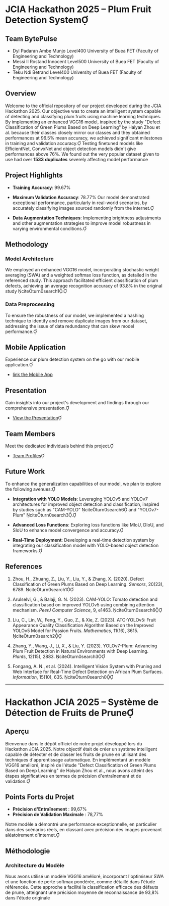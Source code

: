 # JCIA Hackathon 2025 – Plum Fruit Detection System

## Team BytePulse 
- Dyl Padaran Ambe Munjo Level400 University of Buea FET (Faculty of Engineering and Technology)
- Messi II Rostand Innocent Level500 University of Buea FET (Faculty of Engineering and Technology)
- Teku Ndi Betrand Level400 University of Buea FET (Faculty of Engineering and Technology)

## Overview

Welcome to the official repository of our project developed during the JCIA Hackathon 2025. Our objective was to create an intelligent system capable of detecting and classifying plum fruits using machine learning techniques. By implementing an enhanced VGG16 model, inspired by the study "Defect Classification of Green Plums Based on Deep Learning" by Haiyan Zhou et al. because their classes closely mirror our classes and they obtained performances at 96.5% mean accuracy, we achieved significant milestones in training and validation accuracy. Testing finetuned models like EfficientNet, ConvxNet and object detection models didn't give performances above 76%. We found out the very popular dataset given to use had over **1533** **duplicates** severely affecting model performance

## Project Highlights

- **Training Accuracy**: 99.67%
- **Maximum Validation Accuracy**: 78.77%
Our model demonstrated exceptional performance, particularly in real-world scenarios, by accurately classifying images sourced randomly from the internet.

- **Data Augmentation Techniques**: Implementing brightness adjustments and other augmentation strategies to improve model robustness in varying environmental conditions.

## Methodology

### Model Architecture

We employed an enhanced VGG16 model, incorporating stochastic weight averaging (SWA) and a weighted softmax loss function, as detailed in the referenced study. This approach facilitated efficient classification of plum defects, achieving an average recognition accuracy of 93.8% in the original study citeturn0search1.

### Data Preprocessing

To ensure the robustness of our model, we implemented a hashing technique to identify and remove duplicate images from our dataset, addressing the issue of data redundancy that can skew model performance.

## Mobile Application

Experience our plum detection system on the go with our mobile application.

- [link the Mobile App](https://github.com/Messi002/Plum-AI-Classifier)

## Presentation

Gain insights into our project's development and findings through our comprehensive presentation.

- [View the Presentation](https://www.facebook.com/100086678510217/videos/1640789836797213/?app=fbl)

## Team Members

Meet the dedicated individuals behind this project.

- [Team Profiles](https://www.facebook.com/100086678510217/videos/2090168244827329/?app=fbl)

## Future Work

To enhance the generalization capabilities of our model, we plan to explore the following avenues:

- **Integration with YOLO Models**: Leveraging YOLOv5 and YOLOv7 architectures for improved object detection and classification, inspired by studies such as "CAM-YOLO" citeturn0search6 and "YOLOv7-Plum" citeturn0search3.


- **Advanced Loss Functions**: Exploring loss functions like MIoU, DIoU, and SIoU to enhance model convergence and accuracy.

- **Real-Time Deployment**: Developing a real-time detection system by integrating our classification model with YOLO-based object detection frameworks.

## References

1. Zhou, H., Zhuang, Z., Liu, Y., Liu, Y., & Zhang, X. (2020). Defect Classification of Green Plums Based on Deep Learning. *Sensors*, 20(23), 6789. citeturn0search1

2. Arulselvi, G., & Balaji, G. N. (2023). CAM-YOLO: Tomato detection and classification based on improved YOLOv5 using combining attention mechanism. *PeerJ Computer Science*, 9, e1463. citeturn0search6

3. Liu, C., Lin, W., Feng, Y., Guo, Z., & Xie, Z. (2023). ATC-YOLOv5: Fruit Appearance Quality Classification Algorithm Based on the Improved YOLOv5 Model for Passion Fruits. *Mathematics*, 11(16), 3615. citeturn0search2

4. Zhang, Y., Wang, J., Li, X., & Liu, Y. (2023). YOLOv7-Plum: Advancing Plum Fruit Detection in Natural Environments with Deep Learning. *Plants*, 12(15), 2883. citeturn0search3

5. Fongang, A. N., et al. (2024). Intelligent Vision System with Pruning and Web Interface for Real-Time Defect Detection on African Plum Surfaces. *Information*, 15(10), 635. citeturn0search0

---

# Hackathon JCIA 2025 – Système de Détection de Fruits de Prune

## Aperçu

Bienvenue dans le dépôt officiel de notre projet développé lors du Hackathon JCIA 2025. Notre objectif était de créer un système intelligent capable de détecter et de classer les fruits de prune en utilisant des techniques d'apprentissage automatique. En implémentant un modèle VGG16 amélioré, inspiré de l'étude "Defect Classification of Green Plums Based on Deep Learning" de Haiyan Zhou et al., nous avons atteint des étapes significatives en termes de précision d'entraînement et de validation.

## Points Forts du Projet

- **Précision d'Entraînement** : 99,67%
- **Précision de Validation Maximale** : 78,77%

Notre modèle a démontré une performance exceptionnelle, en particulier dans des scénarios réels, en classant avec précision des images provenant aléatoirement d'internet.

## Méthodologie

### Architecture du Modèle

Nous avons utilisé un modèle VGG16 amélioré, incorporant l'optimiseur SWA et une fonction de perte softmax pondérée, comme détaillé dans l'étude référencée. Cette approche a facilité la classification efficace des défauts de prune, atteignant une précision moyenne de reconnaissance de 93,8% dans l'étude originale  
